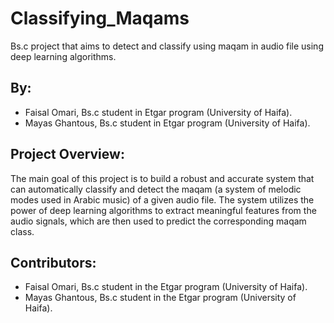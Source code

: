 <h1>Classifying_Maqams</h1>

<p>Bs.c project that aims to detect and classify using maqam in audio file using deep learning algorithms.</p>

<h2>By:</h2>
<ul>
  <li>Faisal Omari, Bs.c student in Etgar program (University of Haifa).</li>
  <li>Mayas Ghantous, Bs.c student in Etgar program (University of Haifa).</li>
</ul>

<h2>Project Overview:</h2>
<p>
  The main goal of this project is to build a robust and accurate system that can automatically classify and detect the maqam (a system of melodic modes used in Arabic music) of a given audio file. The system utilizes the power of deep learning algorithms to extract meaningful features from the audio signals, which are then used to predict the corresponding maqam class.
</p>

<h2>Contributors:</h2>
<ul>
  <li>Faisal Omari, Bs.c student in the Etgar program (University of Haifa).</li>
  <li>Mayas Ghantous, Bs.c student in the Etgar program (University of Haifa).</li>
</ul>
